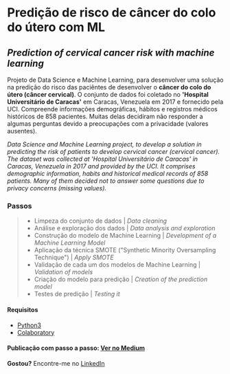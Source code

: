 # Predição de risco de câncer do colo do útero com ML
## *Prediction of cervical cancer risk with machine learning*

Projeto de Data Science e Machine Learning, para desenvolver uma solução na predição do risco das paciêntes de desenvolver o **câncer do colo do útero (câncer cervical)**. O conjunto de dados foi coletado no **'Hospital Universitário de Caracas'** em Caracas, Venezuela em 2017 e fornecido pela UCI. Compreende informações demográficas, hábitos e registros médicos históricos de 858 pacientes. Muitas delas decidiram não responder a algumas perguntas devido a preocupações com a privacidade (valores ausentes).

*Data Science and Machine Learning project, to develop a solution in predicting the risk of patients to develop cervical cancer (cervical cancer). The dataset was collected at 'Hospital Universitário de Caracas' in Caracas, Venezuela in 2017 and provided by the UCI. It comprises demographic information, habits and historical medical records of 858 patients. Many of them decided not to answer some questions due to privacy concerns (missing values).*

### Passos

> - Limpeza do conjunto de dados | *Data cleaning*
> - Análise e exploração dos dados | *Data analysis and exploration*
> - Construção do modelo de Machine Learning | *Development of a Machine Learning Model*
> - Aplicação da técnica SMOTE ("Synthetic Minority Oversampling Technique") | *Apply SMOTE*
> - Validação de cada um dos modelos de Machine Learning | *Validation of models*
> - Criação do modelo para predição | *Creation of the prediction model*
> - Testes de predição | *Testing it*

#### Requisitos
- [Python3](https://www.python.org/)
- [Colaboratory](https://colab.research.google.com/)

#### Publicação com passo a passo: [Ver no Medium](https://medium.com/@zeh.henrique92/predi%C3%A7%C3%A3o-de-risco-de-c%C3%A2ncer-do-colo-do-%C3%BAtero-com-machine-learning-e4f34d6fbeb3)

**Gostou?**
Encontre-me no [LinkedIn](https://www.linkedin.com/in/jhroveda/)
